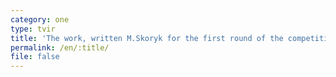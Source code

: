 ```yaml
---
category: one
type: tvir
title: 'The work, written M.Skoryk for the first round of the competition'
permalink: /en/:title/
file: false
---
```


